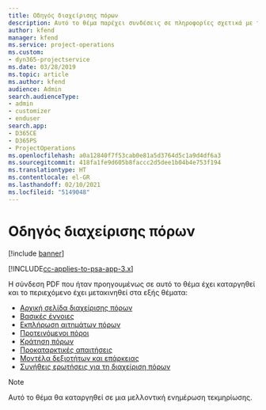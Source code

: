 ```yaml
---
title: Οδηγός διαχείρισης πόρων
description: Αυτό το θέμα παρέχει συνδέσεις σε πληροφορίες σχετικά με τη διαχείριση πόρων στο Project Service Automation
author: kfend
manager: kfend
ms.service: project-operations
ms.custom:
- dyn365-projectservice
ms.date: 03/28/2019
ms.topic: article
ms.author: kfend
audience: Admin
search.audienceType:
- admin
- customizer
- enduser
search.app:
- D365CE
- D365PS
- ProjectOperations
ms.openlocfilehash: a0a12840f7f53cab0e81a5d3764d5c1a9d4df6a3
ms.sourcegitcommit: 418fa1fe9d605b8faccc2d5dee1b04b4e753f194
ms.translationtype: HT
ms.contentlocale: el-GR
ms.lasthandoff: 02/10/2021
ms.locfileid: "5149048"
---
```

# <a name="resource-management-guide"></a>Οδηγός διαχείρισης πόρων

[!include [banner](../../includes/psa-now-project-operations.md)]

[!INCLUDE[cc-applies-to-psa-app-3.x](../../includes/cc-applies-to-psa-app-3x.md)]

Η σύνδεση PDF που ήταν προηγουμένως σε αυτό το θέμα έχει καταργηθεί και το περιεχόμενο έχει μετακινηθεί στα εξής θέματα:

- [Αρχική σελίδα διαχείρισης πόρων](../resource-management-home-page.md)
- [Βασικές έννοιες](../reports-key-concepts.md)
- [Εκπλήρωση αιτημάτων πόρων](../resource-management-fulfill-requests.md)
- [Προτεινόμενοι πόροι](../resource-management-propose-resources.md)
- [Κράτηση πόρων](../resource-management-book-resources-scheduleboard.md)
- [Προκαταρκτικές απαιτήσεις](../resource-management-softbook-requirements.md)
- [Μοντέλα δεξιοτήτων και επάρκειας](../resource-management-skills-proficiency.md)
- [Συνήθεις ερωτήσεις για τη διαχείριση πόρων](../resource-management-faq.md)

> [!NOTE]
> Αυτό το θέμα θα καταργηθεί σε μια μελλοντική ενημέρωση τεκμηρίωσης. 
